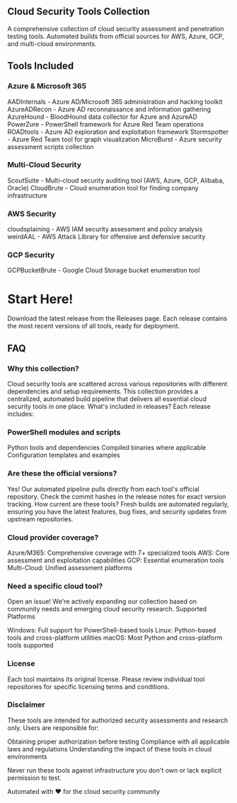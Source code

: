 ## Cloud Security Tools Collection
A comprehensive collection of cloud security assessment and penetration testing tools. Automated builds from official sources for AWS, Azure, GCP, and multi-cloud environments.

## Tools Included

### Azure & Microsoft 365

AADInternals - Azure AD/Microsoft 365 administration and hacking toolkit
AzureADRecon - Azure AD reconnaissance and information gathering
AzureHound - BloodHound data collector for Azure and AzureAD
PowerZure - PowerShell framework for Azure Red Team operations
ROADtools - Azure AD exploration and exploitation framework
Stormspotter - Azure Red Team tool for graph visualization
MicroBurst - Azure security assessment scripts collection

### Multi-Cloud Security

ScoutSuite - Multi-cloud security auditing tool (AWS, Azure, GCP, Alibaba, Oracle)
CloudBrute - Cloud enumeration tool for finding company infrastructure

### AWS Security

cloudsplaining - AWS IAM security assessment and policy analysis
weirdAAL - AWS Attack Library for offensive and defensive security

### GCP Security

GCPBucketBrute - Google Cloud Storage bucket enumeration tool

# Start Here!
Download the latest release from the Releases page. Each release contains the most recent versions of all tools, ready for deployment.

## FAQ

### Why this collection?
Cloud security tools are scattered across various repositories with different dependencies and setup requirements. This collection provides a centralized, automated build pipeline that delivers all essential cloud security tools in one place.
What's included in releases?
Each release includes:

### PowerShell modules and scripts
Python tools and dependencies
Compiled binaries where applicable
Configuration templates and examples

### Are these the official versions?
Yes! Our automated pipeline pulls directly from each tool's official repository. Check the commit hashes in the release notes for exact version tracking.
How current are these tools?
Fresh builds are automated regularly, ensuring you have the latest features, bug fixes, and security updates from upstream repositories.

### Cloud provider coverage?

Azure/M365: Comprehensive coverage with 7+ specialized tools
AWS: Core assessment and exploitation capabilities
GCP: Essential enumeration tools
Multi-Cloud: Unified assessment platforms

### Need a specific cloud tool?
Open an issue! We're actively expanding our collection based on community needs and emerging cloud security research.
Supported Platforms

Windows: Full support for PowerShell-based tools
Linux: Python-based tools and cross-platform utilities
macOS: Most Python and cross-platform tools supported

### License
Each tool maintains its original license. Please review individual tool repositories for specific licensing terms and conditions.

### Disclaimer
These tools are intended for authorized security assessments and research only. Users are responsible for:

Obtaining proper authorization before testing
Compliance with all applicable laws and regulations
Understanding the impact of these tools in cloud environments

Never run these tools against infrastructure you don't own or lack explicit permission to test.

Automated with ❤️ for the cloud security community

